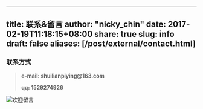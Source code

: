 
---
title: 联系&留言 
author: "nicky_chin"
date: 2017-02-19T11:18:15+08:00
share: true
slug: info
draft: false
aliases: [/post/external/contact.html]
---

### 联系方式

>__e-mail: shuilianpiying@163.com__
> 
> __qq: 1529274926__



![欢迎留言](http://nicky-chin.cn/media/follow.gif)

